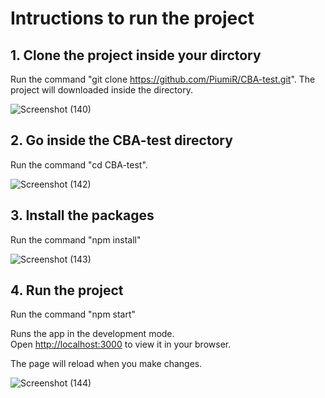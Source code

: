 # Intructions to run the project

## 1. Clone the project inside your dirctory

Run the command "git clone https://github.com/PiumiR/CBA-test.git". The project will downloaded inside the directory.

![Screenshot (140)](https://github.com/PiumiR/CBA-test/assets/68690570/3aeba265-9f5b-4656-add4-b521e934dbb3)

## 2. Go inside the CBA-test directory

Run the command "cd CBA-test".

![Screenshot (142)](https://github.com/PiumiR/CBA-test/assets/68690570/f9650873-9287-4928-bf38-01d985e267a4)

## 3. Install the packages

Run the command "npm install"

![Screenshot (143)](https://github.com/PiumiR/CBA-test/assets/68690570/f93bed52-b4e1-4d54-a78d-243a38b60e14)

## 4. Run the project

Run the command "npm start"

Runs the app in the development mode.\
Open [http://localhost:3000](http://localhost:3000) to view it in your browser.

The page will reload when you make changes.

![Screenshot (144)](https://github.com/PiumiR/CBA-test/assets/68690570/183a4544-9861-48ce-ae78-17afc20800c0)






